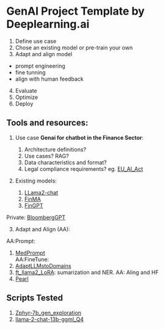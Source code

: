 # GenAI Project Template by Deeplearning.ai

1. Define use case
2. Chose an existing model or pre-train your own
3. Adapt and align model
  - prompt engineering
  - fine tunning
  - align with human feedback
4. Evaluate
5. Optimize
6. Deploy

## Tools and resources:
  
1. Use case **Genai for chatbot in the Finance Sector**:
   1. Architecture definitions?
   2. Use cases? RAG? 
   3. Data characteristics and format?
   4. Legal compliance requirements? eg. [EU_AI_Act](https://artificialintelligenceact.com/)
   
2. Existing models:
   1. [LLama2-chat](https://huggingface.co/meta-llama/Llama-2-7b-chat-hf) 
   2. [FinMA](https://huggingface.co/ChanceFocus/finma-7b-full)
   3. [FinGPT](https://huggingface.co/FinGPT)    
  
  Private: [BloombergGPT](https://arxiv.org/abs/2303.17564) 

3. Adapt and Align (AA):  
   
AA:Prompt:    
   1. [MedPrompt](https://arxiv.org/abs/2311.16452)    
AA:FineTune:   
   1. [AdaptLLMstoDomains](https://huggingface.co/AdaptLLM/finance-LLM)
   2. [ft_llama2_LoRA](https://arxiv.org/abs/2308.13032): sumarization and NER.
AA: Aling and HF    
   1. [Pearl](https://pearlagent.github.io/)

## Scripts Tested

1. [Zphyr-7b_gen_exploration](https://github.com/castillosebastian/genai0/blob/main/related_works/Cloud_VM/rag2_ok_HugFace-zepyyr.py)
2. [llama-2-chat-13b-ggml_Q4](https://github.com/castillosebastian/genai0/blob/main/related_works/Cloud_VM/rag3_ok_LLama2-13b_Q4.py)

